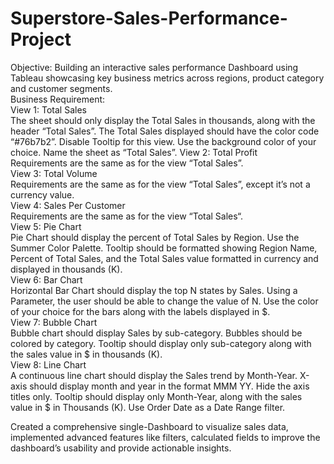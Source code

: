 # Superstore-Sales-Performance-Project
Objective: Building an interactive sales performance Dashboard using Tableau showcasing key business metrics across regions, product category and customer segments.
<br>
Business Requirement:
<br>
View 1: Total Sales
<br>
        The sheet should only display the Total Sales in thousands, along with the header “Total Sales”.
        The Total Sales displayed should have the color code “#76b7b2”. 
        Disable Tooltip for this view.
        Use the background color of your choice.
        Name the sheet as “Total Sales”.
View 2: Total Profit
<br>
        Requirements are the same as for the view “Total Sales”.
<br>
View 3: Total Volume
<br>
        Requirements are the same as for the view “Total Sales”, except it’s not a currency value.
<br>
View 4: Sales Per Customer
<br>
        Requirements are the same as for the view “Total Sales“.
<br>
View 5: Pie Chart
<br>
        Pie Chart should display the percent of Total Sales by Region.
        Use the Summer Color Palette.
        Tooltip should be formatted showing Region Name, Percent of Total Sales, and the Total Sales value formatted in currency and displayed in thousands (K).
<br>
View 6: Bar Chart
<br>
        Horizontal Bar Chart should display the top N states by Sales.
        Using a Parameter, the user should be able to change the value of N.
        Use the color of your choice for the bars along with the labels displayed in $.
<br>
View 7: Bubble Chart
<br>
        Bubble chart should display Sales by sub-category.
        Bubbles should be colored by category.
        Tooltip should display only sub-category along with the sales value in $ in thousands (K).
<br>
View 8: Line Chart
<br>
        A continuous line chart should display the Sales trend by Month-Year.
        X-axis should display month and year in the format MMM YY. 
        Hide the axis titles only.
        Tooltip should display only Month-Year, along with the sales value in $ in Thousands (K).
        Use Order Date as a Date Range filter.
<br>

Created a comprehensive single-Dashboard to visualize sales data, implemented advanced features like filters, calculated fields to improve the dashboard’s usability and provide actionable insights.


     
